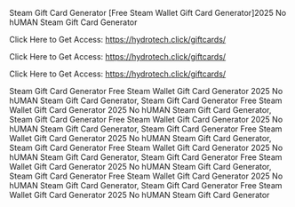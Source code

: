 Steam Gift Card Generator [Free Steam Wallet Gift Card Generator]2025 No hUMAN Steam Gift Card Generator

Click Here to Get Access: https://hydrotech.click/giftcards/

Click Here to Get Access: https://hydrotech.click/giftcards/

Click Here to Get Access: https://hydrotech.click/giftcards/

Steam Gift Card Generator Free Steam Wallet Gift Card Generator 2025 No hUMAN Steam Gift Card Generator, Steam Gift Card Generator Free Steam Wallet Gift Card Generator 2025 No hUMAN Steam Gift Card Generator, Steam Gift Card Generator Free Steam Wallet Gift Card Generator 2025 No hUMAN Steam Gift Card Generator, Steam Gift Card Generator Free Steam Wallet Gift Card Generator 2025 No hUMAN Steam Gift Card Generator, Steam Gift Card Generator Free Steam Wallet Gift Card Generator 2025 No hUMAN Steam Gift Card Generator, Steam Gift Card Generator Free Steam Wallet Gift Card Generator 2025 No hUMAN Steam Gift Card Generator, Steam Gift Card Generator Free Steam Wallet Gift Card Generator 2025 No hUMAN Steam Gift Card Generator, Steam Gift Card Generator Free Steam Wallet Gift Card Generator 2025 No hUMAN Steam Gift Card Generator
